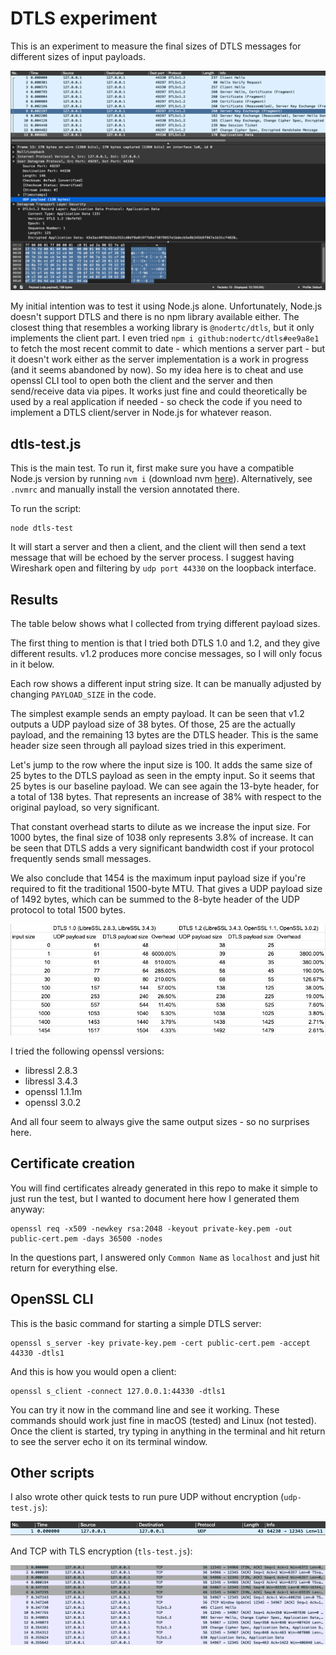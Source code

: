 
# DTLS experiment

This is an experiment to measure the final sizes of DTLS messages for different sizes of input payloads.

![wireshark](wireshark.png)

My initial intention was to test it using Node.js alone. Unfortunately, Node.js doesn't support DTLS and there is no npm library available either. The closest thing that resembles a working library is `@nodertc/dtls`, but it only implements the client part. I even tried `npm i github:nodertc/dtls#ee9a8e1` to fetch the most recent commit to date - which mentions a server part - but it doesn't work either as the server implementation is a work in progress (and it seems abandoned by now). So my idea here is to cheat and use openssl CLI tool to open both the client and the server and then send/receive data via pipes. It works just fine and could theoretically be used by a real application if needed - so check the code if you need to implement a DTLS client/server in Node.js for whatever reason.

## dtls-test.js

This is the main test. To run it, first make sure you have a compatible Node.js version by running `nvm i` (download nvm [here](https://github.com/nvm-sh/nvm)). Alternatively, see `.nvmrc` and manually install the version annotated there. 

To run the script:

    node dtls-test

It will start a server and then a client, and the client will then send a text message that will be echoed by the server process. I suggest having Wireshark open and filtering by `udp port 44330` on the loopback interface.

## Results

The table below shows what I collected from trying different payload sizes.

The first thing to mention is that I tried both DTLS 1.0 and 1.2, and they give different results. v1.2 produces more concise messages, so I will only focus in it below.

Each row shows a different input string size. It can be manually adjusted by changing `PAYLOAD_SIZE` in the code.

The simplest example sends an empty payload. It can be seen that v1.2 outputs a UDP payload size of 38 bytes. Of those, 25 are the actually payload, and the remaining 13 bytes are the DTLS header. This is the same header size seen through all payload sizes tried in this experiment.

Let's jump to the row where the input size is 100. It adds the same size of 25 bytes to the DTLS payload as seen in the empty input. So it seems that 25 bytes is our baseline payload. We can see again the 13-byte header, for a total of 138 bytes. That represents an increase of 38% with respect to the original payload, so very significant.

That constant overhead starts to dilute as we increase the input size. For 1000 bytes, the final size of 1038 only represents 3.8% of increase. It can be seen that DTLS adds a very significant bandwidth cost if your protocol frequently sends small messages.

We also conclude that 1454 is the maximum input payload size if you're required to fit the traditional 1500-byte MTU. That gives a UDP payload size of 1492 bytes, which can be summed to the 8-byte header of the UDP protocol to total 1500 bytes.

![results](results.png)

I tried the following openssl versions:

- libressl 2.8.3
- libressl 3.4.3
- openssl 1.1.1m
- openssl 3.0.2

And all four seem to always give the same output sizes - so no surprises here.

## Certificate creation

You will find certificates already generated in this repo to make it simple to just run the test, but I wanted to document here how I generated them anyway:

    openssl req -x509 -newkey rsa:2048 -keyout private-key.pem -out public-cert.pem -days 36500 -nodes

In the questions part, I answered only `Common Name` as `localhost` and just hit return for everything else.

## OpenSSL CLI

This is the basic command for starting a simple DTLS server:

    openssl s_server -key private-key.pem -cert public-cert.pem -accept 44330 -dtls1

And this is how you would open a client:

    openssl s_client -connect 127.0.0.1:44330 -dtls1

You can try it now in the command line and see it working. These commands should work just fine in macOS (tested) and Linux (not tested). Once the client is started, try typing in anything in the terminal and hit return to see the server echo it on its terminal window.

## Other scripts

I also wrote other quick tests to run pure UDP without encryption (`udp-test.js`):

![udp-test.png](udp-test.png)

And TCP with TLS encryption (`tls-test.js`):

![tls-test.png](tls-test.png)

